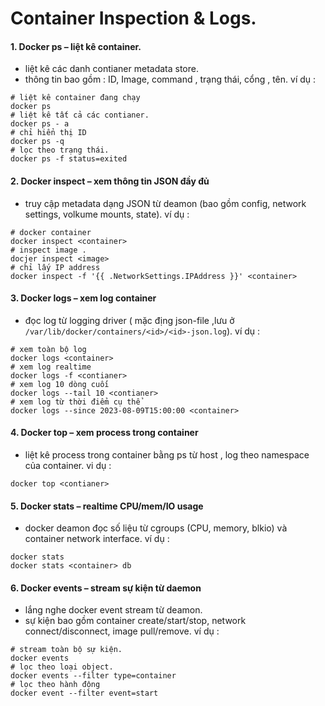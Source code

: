 # Container Inspection & Logs.

#### 1. Docker ps – liệt kê container.
- liệt kê các danh contianer metadata store.
- thông tin bao gồm : ID, Image, command , trạng thái, cổng , tên.
ví dụ :
```
# liệt kê container đang chạy
docker ps
# liệt kê tất cả các contianer.
docker ps - a
# chỉ hiển thị ID
docker ps -q
# lọc theo trạng thái.
docker ps -f status=exited
```

#### 2. Docker inspect – xem thông tin JSON đầy đủ
- truy cập metadata dạng JSON từ deamon (bao gồm config, network settings, volkume mounts, state).
ví dụ :
```
# docker container
docker inspect <container>
# inspect image .
docjer inspect <image>
# chỉ lấy IP address
docker inspect -f '{{ .NetworkSettings.IPAddress }}' <container>
```
#### 3. Docker logs – xem log container
- đọc log từ logging driver ( mặc địng json-file ,lưu ở ```/var/lib/docker/containers/<id>/<id>-json.log```).
ví dụ :
```
# xem toàn bộ log
docker logs <container>
# xem log realtime
docker logs -f <contianer>
# xem log 10 dòng cuối
docker logs --tail 10 <contianer>
# xem log từ thời điểm cụ thể
docker logs --since 2023-08-09T15:00:00 <container>
```
#### 4. Docker top – xem process trong container
- liệt kê process trong container bằng ps từ host , log theo namespace của container.
vi dụ :
```
docker top <contianer>
```
#### 5. Docker stats – realtime CPU/mem/IO usage
- docker deamon đọc số liệu từ cgroups (CPU, memory,  blkio) và container network interface.
ví dụ :
```
docker stats
docker stats <container> db
```

#### 6. Docker events – stream sự kiện từ daemon
- lắng nghe docker event stream từ deamon.
- sự kiện bao gồm container create/start/stop, network connect/disconnect, image pull/remove.
ví dụ :
```
# stream toàn bộ sự kiện.
docker events
# lọc theo loại object.
docker events --filter type=container
# lọc theo hành động
docker event --filter event=start
```

